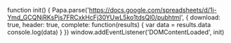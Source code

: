 function init() {
          Papa.parse('https://docs.google.com/spreadsheets/d/1j-Ymd_GCQNjRKsPjs7FRCxkHcFj30YUwL5ko1tdsQl0/pubhtml', {
          download: true,
          header: true,
          complete: function(results) {
            var data = results.data
            console.log(data)
          }
        })
window.addEventListener('DOMContentLoaded', init)

